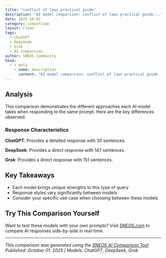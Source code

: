 ```yaml
---
title: "conflict of laws practical guide"
description: "AI model comparison: conflict of laws practical guide..."
date: 2025-10-01
category: comparison
layout: Clean
tags:
  - ChatGPT
  - DeepSeek
  - Grok
  - AI Comparison
author: SNEOS Community
head:
  - - meta
    - name: description
      content: "AI model comparison: conflict of laws practical guide..."
---
```


<ChatComparison
  title="conflict of laws practical guide"
  prompt="conflict of laws practical guide"
  :responses='{"ChatGPT": "Certainly! Here\u2019s a practical guide to **Conflict of Laws (Private International Law)** that outlines key concepts, principles, and steps to resolve cross-border legal disputes.\n\n---\n\n### Conflict of Laws Practical Guide\n\n#### 1. **What is Conflict of Laws?**\nConflict of Laws deals with cases involving more than one jurisdiction\u2014different countries or states\u2014and determines which jurisdiction\u2019s law applies and which courts have jurisdiction to hear the case.\n\n#### 2. **Key Areas in Conflict of Laws**\n- **Jurisdiction:** Which court has authority to hear the case?\n- **Choice of Law:** Which jurisdiction\u2019s substantive law applies to the dispute?\n- **Recognition and Enforcement of Foreign Judgments:** Will a judgment from one jurisdiction be recognized and enforced in another?\n\n---\n\n### Step-by-Step Approach to Conflict of Laws Issues\n\n#### Step 1: Identify the nature of the case\n- Contract\n- Tort\n- Property\n- Family law\n- Inheritance\n- Corporate/business law\n\nEach branch may have different rules.\n\n#### Step 2: Determine if the court has jurisdiction\n- **Jurisdictional rules:** \n - Presence of parties in the forum\n - Location where the event occurred\n - Where the defendant resides or conducts business\n - Consent of parties or forum selection clauses in contracts\n- If no jurisdiction, case may be dismissed.\n\n#### Step 3: Assess choice of law (Substantive law to apply)\n- **Characterization:** Classify the issue (contractual, tortious, property).\n- **Connecting factors:** What connections tie the issue to a jurisdiction? Examples:\n - Place of contracting\n - Place of performance\n - Place where the tort occurred\n - Nationality or domicile of the parties\n- **Choice of law rules:**\n - Apply forum\u2019s choice of law rules (lex fori)\n - Apply most significant relationship test\n - Follow specific rules for contracts, torts, etc.\n - Look for party autonomy if in contracts (parties may agree on applicable law)\n- **Public Policy Exception:** Forum may refuse to apply foreign law if it violates the forum\u2019s public policy.\n\n#### Step 4: Recognition and enforcement of judgments\n- Check if foreign judgments will be recognized under:\n - Bilateral or multilateral treaties (e.g., Hague Conventions)\n - Domestic laws\n - Principles of comity\n- Grounds for refusal:\n - Jurisdictional defects\n - Fraud\n - Contrary to public policy\n\n---\n\n### Practical Tips\n\n- **Check for choice of law clauses:** Many contracts specify governing law \u0026 jurisdiction.\n- **Identify the lex causae:** The law chosen to govern the substantive issue.\n- **Beware forum shopping:** Parties may try to choose a favorable jurisdiction.\n- **Always consider public policy and mandatory rules:** Some laws cannot be overridden by choice.\n- **Gather full factual matrix:** Precise facts often determine connecting factors.\n- **Keep updated on multilateral treaties:** Many countries adopt treaties simplifying recognition/enforcement.\n\n---\n\n### Example: Contract Dispute\n\n**Scenario:** A UK company contracts with a French company. The contract is silent about the governing law.\n\n- **Jurisdiction:** Where is the defendant based? Where was contract performed?\n- **Choice of law:** Could apply lex loci contractus (law of place of contract), lex loci solutionis (law of performance), or law of most significant connection.\n- **Recognition:** If judgment in UK, will France recognize it?\n\n---\n\n### Recommended Resources\n\n- **Books:**\n - Dicey, Morris \u0026 Collins on the Conflict of Laws\n - Cheshire, North \u0026 Fawcett: Private International Law\n- **Treaties:**\n - Hague Conference on Private International Law conventions\n- **Online databases:**\n - Transnational law databases\n - National private international law rules\n\n---\n\nIf you have a specific case type or jurisdiction in mind, I can provide a tailored application of conflict of laws principles.", "DeepSeek": "Of course. This is a practical guide to Conflict of Laws (also known as Private International Law). It\u0027s designed to help you identify and resolve the key issues step-by-step, rather than just listing abstract legal principles.\n\n### What is Conflict of Laws?\n\nIn short, it\u0027s the body of law that determines:\n1. **Which court** can hear a case (Jurisdiction).\n2. **Which law** that court should apply (Choice of Law).\n3. **Whether a judgment** from one place can be enforced in another (Recognition \u0026 Enforcement).\n\nIt arises whenever a legal dispute has connections to more than one state (in the U.S.) or country (internationally).\n\n---\n\n### The Practical 5-Step Framework\n\nWhen faced with a cross-border or multi-state dispute, follow this framework.\n\n#### Step 1: Identify the \u0022Foreign Element\u0022\n\nBefore Conflict of Laws even becomes relevant, you must spot the connections to other jurisdictions. Ask:\n\n* **Parties:** Where are they domiciled, resident, or incorporated?\n* **Contract:** Where was it made? Where was it to be performed?\n* **Tort:** Where did the injury occur? Where did the negligent act happen?\n* **Property:** Where is the property (land or movable) located?\n* **Subject Matter:** Does the dispute involve a transaction governed by international treaties (e.g., sale of goods)?\n\n**Example:** A company in New York sells goods to a buyer in California. The contract is negotiated in Florida, and the goods are shipped from a warehouse in Texas. The buyer alleges the goods are defective and causes an accident in California. This simple transaction has connections to four states.\n\n#### Step 2: Determine Which Court Has Jurisdiction\n\nThis is the first and often most crucial battle. If you can\u0027t sue someone in a particular court, the choice of law question is moot.\n\n**Key Questions to Ask:**\n\n1. **Personal Jurisdiction:** Does the court have power over the defendant?\n * **U.S. Domestic:** The defendant must have \u0022minimum contacts\u0022 with the state such that suing them there \u0022does not offend traditional notions of fair play and substantial justice.\u0022 This can be through physical presence, doing business there, or causing harm there (e.g., a car accident).\n * **International:** Often depends on the local rules of the court (e.g., EU\u0027s Brussels *Ibis* Regulation has detailed rules), but principles of a \u0022real and substantial connection\u0022 are common.\n\n2. **Subject Matter Jurisdiction:** Does the court have the authority to hear *this type* of case? (e.g., federal vs. state court in the U.S., or commercial court vs. family court).\n\n3. **Forum Selection Clauses:** Check the contract! Many commercial contracts include a clause like, \u0022The parties submit to the exclusive jurisdiction of the courts of England and Wales.\u0022 This is often decisive.\n\n4. **Forum Non Conveniens:** Even if a court *has* jurisdiction, can it (and should it) decline to hear the case because another forum is clearly more appropriate? The court will balance private interests (e.g., access to evidence, witnesses) and public interests (e.g., court congestion).\n\n**Practical Tip:** Jurisdiction is about power and convenience. Always advise your client on the strategic advantages and costs of litigating in different potential forums.\n\n#### Step 3: Ascertain the Governing Law (Choice of Law)\n\nOnce you know *where* you can sue, you need to figure out *what law* will be applied. Courts have different methodologies.\n\n**A. U.S. Domestic Approach (Most States)**\nMost U.S. states use the approach from the *Restatement (Second) of Conflict of Laws*, which is a \u0022most significant relationship\u0022 test. It\u0027s a flexible, factor-based analysis.\n\n* **For Torts:** The law of the state which, with respect to the particular issue, has the most significant relationship to the occurrence and the parties. Key factors include:\n * Place of the injury\n * Place of the conduct causing the injury\n * Domicile of the parties\n * Place where the relationship between the parties is centered\n* **For Contracts:** The law of the state chosen by the parties (if there is a valid **choice of law clause**). If no clause, the law of the state with the \u0022most significant relationship\u0022 to the transaction and parties. Factors include:\n * Place of contracting, negotiation, and performance\n * Location of the subject matter of the contract\n * Domicile of the parties\n\n**B. Traditional Approach (Still used in some states and contexts)**\n* **Torts:** *Lex Loci Delicti* - Law of the place where the tort occurred.\n* **Contracts:** *Lex Loci Contractus* - Law of the place where the contract was made.\n\n**C. International \u0026 European Approach**\nThe EU has harmonized rules via regulations (e.g., Rome I for contracts, Rome II for non-contractual obligations). These generally prioritize **party autonomy** (freedom to choose the governing law in a contract) and then apply default rules based on the closest connection (e.g., the law of the habitual residence of the characteristic performer in a contract).\n\n**Practical Tip:** **Always look for a choice of law clause in a contract first.** It will save you immense time and uncertainty.\n\n#### Step 4: Prove the Foreign Law\n\nA critical, often overlooked, practical step.\n\n* **U.S. Courts:** Under the \u0022American Rule,\u0022 foreign law is treated as a question of **fact**, not law. This means the party relying on it must **plead it and prove it**, typically with expert testimony and submitted materials. If you fail to prove it, the court will often apply the law of the forum (*lex fori*) by default.\n* **Other Jurisdictions:** Many countries (and some U.S. states) treat foreign law as a question of law, which the court has a duty to research, but parties still heavily assist.\n\n**Practical Tip:** Never assume the court knows the foreign law. Budget for and instruct a qualified expert witness on the foreign legal system early in the process.\n\n#### Step 5: Recognize and Enforce the Judgment\n\nYou\u0027ve won your case. Now you need to get paid. If the losing party\u0027s assets are in a different country/state, you\u0027ll need to take your judgment there.\n\n* **U.S. Domestic:** The **Full Faith and Credit Clause** of the U.S. Constitution generally requires states to recognize and enforce judgments from sister states, provided the original court had proper jurisdiction.\n* **International:** This is much more complex and depends on:\n * **Treaties:** e.g., The Hague Judgments Convention (new and limited in scope).\n * **Regional Schemes:** e.g., The Brussels *Ibis* Regulation within the EU provides for automatic recognition.\n * **Local Law:** In the absence of a treaty, you must start a new \u0022enforcement\u0022 action in the country where the assets are located. The local court will apply its own rules to decide if the foreign judgment is enforceable (common grounds for refusal include lack of jurisdiction, fraud, or violation of public policy).\n\n**Practical Tip:** Always consider enforcement *at the start*. It\u0027s pointless to get a multi-million dollar judgment in a court whose judgments are not enforceable where the defendant\u0027s assets are located.\n\n---\n\n### Practical Scenarios \u0026 Checklist\n\n**Scenario 1: The Defective Product**\n* **Facts:** A product manufactured in China, designed in Germany, is sold to a consumer in Illinois, who is injured while using it on vacation in Wisconsin.\n* **Analysis:**\n 1. **Jurisdiction:** The consumer can likely sue the manufacturer in Illinois (if they do business there) or Wisconsin (where the injury occurred). The manufacturer may argue *forum non conveniens* in favor of China, but this is unlikely to succeed for a U.S. consumer.\n 2. **Choice of Law:** An Illinois court would apply the \u0022most significant relationship\u0022 test. The place of injury (WI), plaintiff\u0027s domicile (IL), and defendant\u0027s place of business (China) are all relevant. The outcome is uncertain and highly fact-dependent.\n 3. **Enforcement:** If the U.S. judgment is against the Chinese manufacturer, enforcing it in China would require a separate proceeding under Chinese law.\n\n**Scenario 2: The International Employment Contract**\n* **Facts:** A French company hires an employee domiciled in Spain to work remotely, managing accounts across Asia. The contract has a choice of law clause selecting French law and a forum selection clause for Paris courts.\n* **Analysis:**\n 1. **Jurisdiction:** The forum selection clause is powerful and will likely be upheld, directing the case to Paris.\n 2. **Choice of Law:** The choice of law clause selecting French law will likely be enforced under the EU\u0027s Rome I Regulation.\n 3. **Enforcement:** A French judgment would be easily enforceable against the French company\u0027s assets. Enforcement in other EU countries would be straightforward under the Brussels *Ibis* Regulation.\n\n### Quick-Action Checklist\n\nFor any new file with a cross-border element, immediately:\n\n1. [ ] **Map the Facts:** List all connections to different states/countries (parties, events, property).\n2. [ ] **Find the Contract:** If there is one, scrutinize the *Jurisdiction*, *Choice of Law*, and *Arbitration* clauses.\n3. [ ] **Research Jurisdiction:** Can you validly sue the defendant in your preferred forum? Consider personal jurisdiction and *forum non conveniens*.\n4. [ ] **Analyze Choice of Law:** What law will", "Grok": "A practical guide to conflict of laws (also known as private international law) is designed to assist individuals, businesses, and legal professionals in navigating legal disputes or transactions that involve elements from multiple jurisdictions. Conflict of laws arises when a legal issue or dispute implicates the laws of more than one country or state, and courts or parties must determine which jurisdiction\u2019s laws apply, where the case should be heard, and whether foreign judgments will be recognized or enforced.\n\nBelow is a **practical guide to conflict of laws**, tailored to provide clarity and actionable steps for dealing with such issues. This guide assumes a general audience and focuses on key principles and practical considerations. If you\u0027re dealing with a specific case, consulting a legal expert familiar with conflict of laws in the relevant jurisdictions is crucial.\n\n---\n\n### **1. Understanding Conflict of Laws: Key Concepts**\nConflict of laws deals with three primary issues:\n- **Jurisdiction**: Which court or legal system has the authority to hear the case?\n- **Choice of Law**: Which jurisdiction\u2019s substantive laws will apply to the dispute or transaction?\n- **Recognition and Enforcement of Foreign Judgments**: Will a judgment or legal decision from one jurisdiction be recognized and enforced in another?\n\n#### **Why It Matters**\nIn a globalized world, cross-border transactions, marriages, contracts, and disputes are common. For example:\n- A contract signed between a U.S. company and a German company may raise questions about whether U.S. or German law applies.\n- A couple married in one country but seeking divorce in another faces issues of jurisdiction and applicable family law.\n- A judgment issued in one country may need enforcement in another where the defendant\u2019s assets are located.\n\n---\n\n### **2. Step-by-Step Practical Guide to Handling Conflict of Laws Issues**\n\n#### **Step 1: Identify the Cross-Border Element**\nDetermine why a conflict of laws issue exists. Common scenarios include:\n- Parties are based in different countries or states.\n- A contract or transaction involves performance in multiple jurisdictions.\n- An injury or dispute (e.g., tort or accident) occurs in a different jurisdiction from where the parties reside.\n- A foreign judgment or award needs enforcement locally.\n\n**Practical Tip**: Clearly outline the facts of the case\u2014where the parties are located, where the event occurred, and where assets or legal remedies are sought. This helps pinpoint the jurisdictions involved.\n\n---\n\n#### **Step 2: Determine Jurisdiction**\nJurisdiction refers to a court\u2019s authority to hear a case. Conflict of laws often arises when multiple courts could potentially claim jurisdiction.\n\n- **Personal Jurisdiction**: Does the court have authority over the parties (e.g., based on residence, business presence, or consent)?\n- **Subject Matter Jurisdiction**: Does the court have the power to adjudicate the type of case (e.g., family law, commercial disputes)?\n- **Forum Non Conveniens**: Even if a court has jurisdiction, it may decline to hear the case if another forum is more appropriate (e.g., closer connection to the dispute).\n\n**Practical Tip**: \n- Check if a contract or agreement specifies a forum (e.g., an arbitration clause or forum selection clause).\n- Consider treaties or international agreements, such as the Brussels Regulation in the EU or the Hague Conventions, which can dictate jurisdiction in cross-border disputes.\n\n---\n\n#### **Step 3: Apply Choice of Law Rules**\nChoice of law determines which jurisdiction\u2019s substantive law governs the dispute. This is distinct from procedural law, which is usually determined by the forum court.\n\n- **Contract Disputes**: Courts often respect the parties\u2019 choice of law as stated in the contract (if reasonable). If not specified, courts may apply the law of the jurisdiction with the closest connection to the contract (e.g., place of performance or negotiation).\n- **Tort Cases**: Courts may apply the law of the place where the harm occurred (lex loci delicti) or where the parties reside.\n- **Family Law**: In matters like marriage or divorce, courts may look to the law of the parties\u2019 domicile or habitual residence.\n- **Property Disputes**: Real property disputes are typically governed by the law of the location of the property (lex situs).\n\n**Practical Tip**:\n- Review any written agreements for a choice of law clause.\n- Research the default choice of law rules in the forum jurisdiction. For example, in the U.S., many states follow the Restatement (Second) of Conflict of Laws, which emphasizes the \u201Cmost significant relationship\u201D test.\n\n---\n\n#### **Step 4: Consider Public Policy and Mandatory Rules**\nEven if a foreign law is deemed applicable, courts may refuse to apply it if it violates fundamental public policy of the forum jurisdiction (e.g., laws discriminating against certain groups). Additionally, some laws are \u201Cmandatory\u201D and apply regardless of choice of law (e.g., consumer protection laws in the EU).\n\n**Practical Tip**: Check whether the forum jurisdiction has overriding statutes or policies that could supersede foreign law. For instance, EU consumer law often protects EU residents even in international contracts.\n\n---\n\n#### **Step 5: Recognition and Enforcement of Foreign Judgments**\nIf a judgment or arbitration award has been issued in one jurisdiction, it may need to be recognized or enforced in another where the losing party holds assets.\n- **Requirements for Recognition**: Many jurisdictions require that the foreign judgment be final, issued by a competent court, and not contrary to public policy. Some regions (e.g., the EU under the Brussels Recast Regulation) have streamlined recognition processes.\n- **Hague Conventions**: International treaties like the Hague Convention on the Recognition and Enforcement of Foreign Judgments (2019, though not yet widely adopted) aim to simplify enforcement across borders.\n- **Common Law Principles**: In countries like the U.S. or UK, recognition often depends on comity (mutual respect between nations) and due process in the original proceeding.\n\n**Practical Tip**:\n- Verify if a treaty governs enforcement between the two jurisdictions.\n- Consult local counsel in the enforcement jurisdiction to confirm procedural requirements (e.g., filing a motion or initiating a new action to \u201Cdomesticate\u201D the judgment).\n\n---\n\n### **3. Practical Tools and Resources**\n- **Contracts**: Include clear jurisdiction and choice of law clauses to avoid uncertainty. Example: \u201CThis agreement shall be governed by the laws of [State/Country X] and any disputes shall be resolved in the courts of [City Y].\u201D\n- **International Treaties**: Familiarize yourself with treaties relevant to your case, such as the Hague Conventions (family law, service of process) or the New York Convention (arbitration awards).\n- **Legal Counsel**: Engage attorneys with expertise in international law or conflict of laws in all relevant jurisdictions.\n- **Research**: Use legal databases like Westlaw, LexisNexis, or EUR-Lex (for EU law) to research applicable rules and precedents.\n- **Alternative Dispute Resolution (ADR)**: Consider arbitration or mediation to avoid complex jurisdictional issues. International arbitration (e.g., under ICC or UNCITRAL rules) is often enforceable under the New York Convention.\n\n---\n\n### **4. Common Challenges and How to Address Them**\n- **Differing Legal Systems**: Civil law (e.g., France, Germany) and common law (e.g., U.S., UK) systems may interpret legal principles differently. Work with counsel familiar with both systems.\n- **Language Barriers**: Ensure legal documents are accurately translated and certified if required by the court.\n- **Time and Cost**: Cross-border litigation can be slow and expensive due to procedural differences. Budget for delays and consider settlement or ADR.\n- **Enforcement Risks**: Even if a judgment is recognized, practical enforcement (e.g., seizing assets) can be challenging if the losing party resists or hides assets.\n\n---\n\n### **5. Case Example for Illustration**\n**Scenario**: A U.S. citizen enters a contract with a UK company for the sale of goods, but the goods are defective. The contract specifies English law as governing but is silent on jurisdiction.\n\n- **Step 1 (Jurisdiction)**: Both U.S. and UK courts might claim jurisdiction based on the parties\u2019 locations. If the U.S. citizen files in a U.S. court, the court may assess whether it has personal jurisdiction over the UK company (e.g., does the company do business in the U.S.?).\n- **Step 2 (Choice of Law)**: Since the contract specifies English law, most courts will honor this unless it violates public policy. The substantive law of England will apply to interpret the contract and assess liability.\n- **Step 3 (Forum Non Conveniens)**: The UK company might argue that the UK is a more convenient forum due to the location of evidence or witnesses. The U.S. court will weigh this.\n- **Step 4 (Enforcement)**: If the U.S. citizen wins in the U.S., they may need to enforce the judgment in the UK if the company\u2019s assets are there. Under common law principles of comity, UK courts are likely to recognize a U.S. judgment if due process was followed.\n\n**Practical Tip**: In this case, drafting a clear forum selection clause in the contract (e.g., \u201Cdisputes shall be resolved in London courts\u201D) could have avoided jurisdictional uncertainty.\n\n---\n\n### **6. Final Notes**\nConflict of laws is a complex area, and outcomes depend heavily on the specific jurisdictions involved, the nature of the dispute, and applicable international agreements. Proactive planning (e.g., drafting clear contracts) and early legal advice are critical to minimizing risks.\n\nIf you are facing a specific issue, provide more details about the jurisdictions and nature of the dispute, and I can offer more tailored guidance. Alternatively, seek a lawyer with expertise in private international law to represent your interests effectively.\n\n---\n\nWould you like me to elaborate on a specific jurisdiction (e.g., U.S., EU, or UK rules) or a particular type of conflict (e.g., family law, contracts, or torts)?"}' 
  published-date="23:29"
/>

## Analysis

This comparison demonstrates the different approaches each AI model takes when responding to the same prompt. Here are the key differences observed:

### Response Characteristics

**ChatGPT**: Provides a detailed response with 30 sentences. 

**DeepSeek**: Provides a direct response with 147 sentences. 

**Grok**: Provides a direct response with 151 sentences. 

## Key Takeaways

- Each model brings unique strengths to this type of query
- Response styles vary significantly between models
- Consider your specific use case when choosing between these models

## Try This Comparison Yourself

Want to test these models with your own prompts? Visit [SNEOS.com](https://sneos.com) to compare AI responses side-by-side in real-time.

---

*This comparison was generated using the [SNEOS AI Comparison Tool](https://sneos.com)*
*Published: October 01, 2025 | Models: ChatGPT, DeepSeek, Grok*
